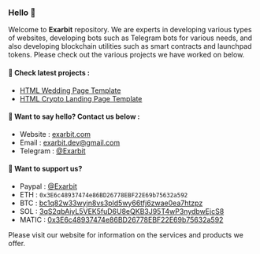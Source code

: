 ### Hello 👋

Welcome to **Exarbit** repository. We are experts in developing various types of websites, developing bots such as Telegram bots for various needs, and also developing blockchain utilities such as smart contracts and launchpad tokens. Please check out the various projects we have worked on below.

#### 📢 Check latest projects :
- [HTML Wedding Page Template](https://github.com/exarbit/html-wedding-page)
- [HTML Crypto Landing Page Template](https://github.com/exarbit/html-crypto-landing-page)

#### 📢 Want to say hello? Contact us below :
- Website : [exarbit.com](https://exarbit.com)
- Email : exarbit.dev@gmail.com
- Telegram : [@Exarbit](t.me/exarbit)

#### 📢 Want to support us?
- Paypal : [@Exarbit](https://paypal.me/exarbit)
- ETH : ``` 0x3E6c48937474e86BD26778EBF22E69b75632a592 ```
- BTC : [bc1q82w33wyjn8vs3pld5wy66tfj6zwae0ea7htzpz]()
- SOL : [3qS2qbAiyL5VEK5fuD6U8eQKB3J95T4wP3nydbwEjcS8]()
- MATIC : [0x3E6c48937474e86BD26778EBF22E69b75632a592]()
  
Please visit our website for information on the services and products we offer.
